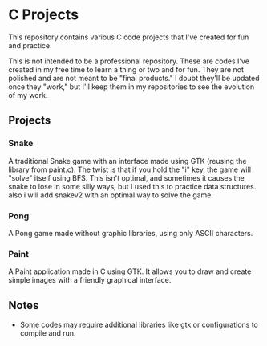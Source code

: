 # C Projects

This repository contains various C code projects that I've created for fun and practice.


This is not intended to be a professional repository. These are codes I've created in my free time to learn a thing or two and for fun. 
They are not polished and are not meant to be "final products." I doubt they'll be updated once they "work," but I'll keep them in my repositories to see the evolution of my work.


## Projects

### Snake
A traditional Snake game with an interface made using GTK (reusing the library from paint.c). The twist is that if you hold the "i" key, the game will "solve" itself using BFS. This isn't optimal, and sometimes it causes the snake to lose in some silly ways, but I used this to practice data structures.
also i will add snakev2 with an optimal way to solve the game.

### Pong
A Pong game made without graphic libraries, using only ASCII characters.


### Paint
A Paint application made in C using GTK. It allows you to draw and create simple images with a friendly graphical interface.

## Notes

- Some codes may require additional libraries like gtk or configurations to compile and run.


